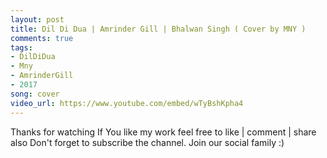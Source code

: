 ```yaml
---
layout: post
title: Dil Di Dua | Amrinder Gill | Bhalwan Singh ( Cover by MNY )
comments: true
tags:
- DilDiDua
- Mny
- AmrinderGill
- 2017
song: cover
video_url: https://www.youtube.com/embed/wTyBshKpha4
---
```


Thanks for watching If You like my work feel free to like | comment | share also Don't forget to subscribe the channel. 
Join our social family :)